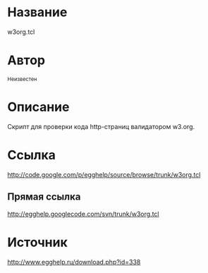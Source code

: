 # Название #
w3org.tcl


# Автор #
<sup>Неизвестен</sup>


# Описание #
Скрипт для проверки кода http-страниц валидатором w3.org.


# Ссылка #
http://code.google.com/p/egghelp/source/browse/trunk/w3org.tcl

## Прямая ссылка ##
http://egghelp.googlecode.com/svn/trunk/w3org.tcl


# Источник #
http://www.egghelp.ru/download.php?id=338

